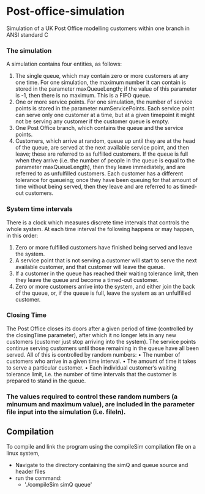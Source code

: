 # Post-office-simulation
Simulation of a UK Post Office modelling customers within one branch in ANSI standard C

### The simulation
A simulation contains four entities, as follows:

1. The single queue, which may contain zero or more customers at any one time. For one simulation, the maximum number it can contain is stored in the parameter maxQueueLength; if the value of this parameter is -1, then there is no maximum. This is a FIFO queue.
2. One or more service points. For one simulation, the number of service points is stored in the
parameter numServicePoints. Each service point can serve only one customer at a time, but
at a given timepoint it might not be serving any customer if the customer queue is empty.
3. One Post Office branch, which contains the queue and the service points.
4. Customers, which arrive at random, queue up until they are at the head of the queue, are
served at the next available service point, and then leave; these are referred to as fulfilled
customers. If the queue is full when they arrive (i.e. the number of people in the queue is
equal to the parameter maxQueueLength), then they leave immediately, and are referred to as
unfulfilled customers. Each customer has a different tolerance for queueing; once they have
been queuing for that amount of time without being served, then they leave and are referred
to as timed-out customers.

### System time intervals
There is a clock which measures discrete time intervals that controls the whole system. At each time
interval the following happens or may happen, in this order:

1. Zero or more fulfilled customers have finished being served and leave the system.
2. A service point that is not serving a customer will start to serve the next available customer,
and that customer will leave the queue.
3. If a customer in the queue has reached their waiting tolerance limit, then they leave the queue
and become a timed-out customer.
4. Zero or more customers arrive into the system, and either join the back of the queue, or, if the
queue is full, leave the system as an unfulfilled customer.

### Closing Time
The Post Office closes its doors after a given period of time (controlled by the closingTime parameter), after which it no longer lets in any new customers (customer just stop arriving into the system). The service points continue serving customers until those remaining in the queue have all
been served. All of this is controlled by random numbers:
• The number of customers who arrive in a given time interval.
• The amount of time it takes to serve a particular customer.
• Each individual customer’s waiting tolerance limit, i.e. the number of time intervals that the
customer is prepared to stand in the queue.

### The values required to control these random numbers (a minumum and maximum value), are included in the parameter file input into the simulation (i.e. fileIn).

## Compilation
To compile and link the program using the compileSim compilation file on a linux system,
- Navigate to the directory containing the simQ and queue source and header files
- run the command:
	- './compileSim simQ queue'
